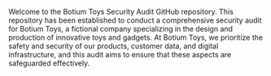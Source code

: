 Welcome to the Botium Toys Security Audit GitHub repository. This repository has been established to conduct a comprehensive security audit for Botium Toys, a fictional company specializing in the design and production of innovative toys and gadgets. At Botium Toys, we prioritize the safety and security of our products, customer data, and digital infrastructure, and this audit aims to ensure that these aspects are safeguarded effectively.
